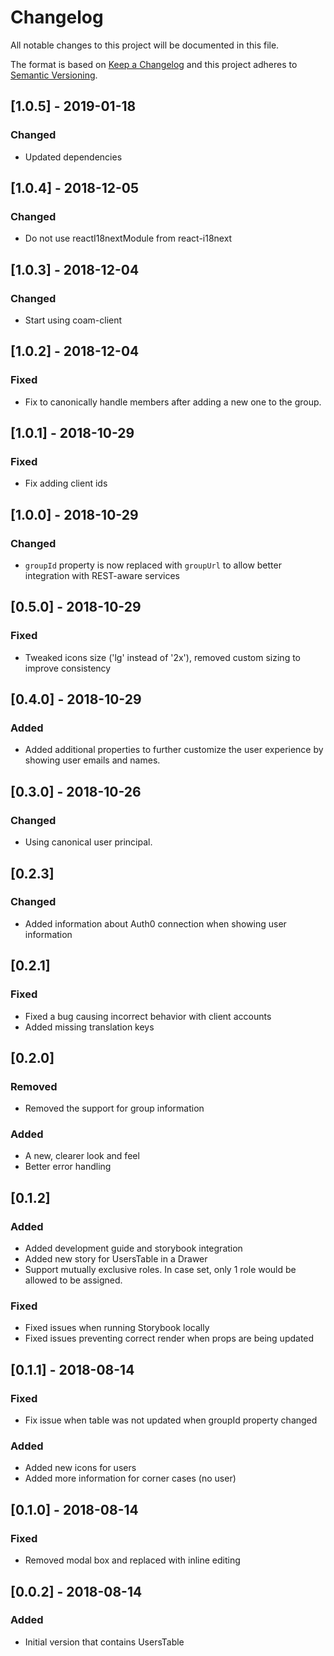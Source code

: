 # Changelog
All notable changes to this project will be documented in this file.

The format is based on [Keep a Changelog](http://keepachangelog.com/en/1.0.0/)
and this project adheres to [Semantic Versioning](http://semver.org/spec/v2.0.0.html).

## [1.0.5] - 2019-01-18
### Changed
- Updated dependencies

## [1.0.4] - 2018-12-05
### Changed
- Do not use reactI18nextModule from react-i18next 

## [1.0.3] - 2018-12-04
### Changed 
- Start using coam-client  

## [1.0.2] - 2018-12-04
### Fixed 
- Fix to canonically handle members after adding a new one to the group.  

## [1.0.1] - 2018-10-29
### Fixed
- Fix adding client ids

## [1.0.0] - 2018-10-29
### Changed
- `groupId` property is now replaced with `groupUrl` to allow better integration with REST-aware services

## [0.5.0] - 2018-10-29
### Fixed
- Tweaked icons size ('lg' instead of '2x'), removed custom sizing to improve consistency

## [0.4.0] - 2018-10-29
### Added
- Added additional properties to further customize the user experience by showing user emails and names.

## [0.3.0] - 2018-10-26
### Changed
- Using canonical user principal.

## [0.2.3]
### Changed
- Added information about Auth0 connection when showing user information

## [0.2.1]
### Fixed
- Fixed a bug causing incorrect behavior with client accounts
- Added missing translation keys

## [0.2.0]
### Removed
- Removed the support for group information
 
### Added
- A new, clearer look and feel
- Better error handling

## [0.1.2]
### Added
- Added development guide and storybook integration
- Added new story for UsersTable in a Drawer
- Support mutually exclusive roles. In case set, only 1 role would be allowed to be assigned.
### Fixed
- Fixed issues when running Storybook locally
- Fixed issues preventing correct render when props are being updated

## [0.1.1] - 2018-08-14
### Fixed
- Fix issue when table was not updated when groupId property changed
### Added
- Added new icons for users
- Added more information for corner cases (no user)

## [0.1.0] - 2018-08-14
### Fixed
- Removed modal box and replaced with inline editing

## [0.0.2] - 2018-08-14
### Added
- Initial version that contains UsersTable 
